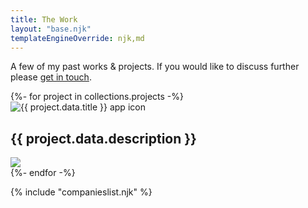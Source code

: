 ```yaml
---
title: The Work
layout: "base.njk"
templateEngineOverride: njk,md
---
```


<div id="projects" name="projects" class="projects-container">

A few of my past works & projects. If you would like to discuss further please <a href="mailto:derek.onay@gmail.com"> get in touch</a>.
    <div class="projects-grid">
        {%- for project in collections.projects -%}
            <div id="{{ project.data.client}}" class="project-card" role="button" tabindex="0" onclick="location.href='{{project.url}}'">
                <div class="project-content">
                    <div class="project-image">
                        <img src="/assets/logos/{{ project.data.logo }}" alt="{{ project.data.title }} app icon">
                    </div>
                    <h2>{{ project.data.description }}</h2>
                </div>
                <img src="/assets/projects/{{ project.data.client }}/{{ project.data.image }}" />
            </div>
        {%- endfor -%}
    </div>
</div>

{% include "companieslist.njk" %}